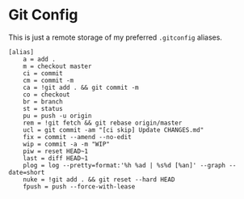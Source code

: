 # Git Config
This is just a remote storage of my preferred `.gitconfig` aliases.

```
[alias]
	a = add .
	m = checkout master
	ci = commit
	cm = commit -m
	ca = !git add . && git commit -m
	co = checkout
	br = branch
	st = status
	pu = push -u origin
	rem = !git fetch && git rebase origin/master
	ucl = git commit -am "[ci skip] Update CHANGES.md"
	fix = commit --amend --no-edit
	wip = commit -a -m "WIP"
	piw = reset HEAD~1
	last = diff HEAD~1
	plog = log --pretty=format:'%h %ad | %s%d [%an]' --graph --date=short
	nuke = !git add . && git reset --hard HEAD
	fpush = push --force-with-lease
```
